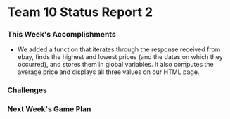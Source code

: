 # Team 10 Status Report 2

### This Week's Accomplishments
- We added a function that iterates through the response received from ebay,
  finds the highest and lowest prices (and the dates on which they occurred),
  and stores them in global variables. It also computes the average price and
  displays all three values on our HTML page.

### Challenges

### Next Week's Game Plan